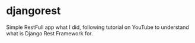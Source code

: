 # djangorest
Simple RestFull app what I did, following tutorial on YouTube to understand what is Django Rest Framework for.
